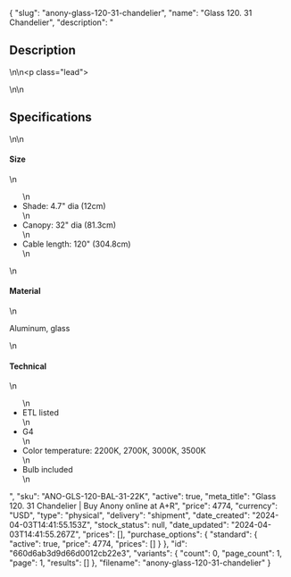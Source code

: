 {
  "slug": "anony-glass-120-31-chandelier",
  "name": "Glass 120. 31 Chandelier",
  "description": "<h2>Description</h2>\n<!-- split -->\n<p class=\"lead\"> </p>\n<!-- split -->\n<h2>Specifications</h2>\n<!-- split -->\n<h4>Size</h4>\n<ul>\n<li>Shade: 4.7\" dia (12cm)</li>\n<li>Canopy: 32\" dia (81.3cm)</li>\n<li>Cable length: 120\" (304.8cm)</li>\n</ul>\n<h4>Material</h4>\n<p>Aluminum, glass</p>\n<h4>Technical</h4>\n<ul>\n<li>ETL listed</li>\n<li>G4</li>\n<li>Color temperature: 2200K, 2700K, 3000K, 3500K</li>\n<li>Bulb included</li>\n</ul>",
  "sku": "ANO-GLS-120-BAL-31-22K",
  "active": true,
  "meta_title": "Glass 120. 31 Chandelier | Buy Anony online at A+R",
  "price": 4774,
  "currency": "USD",
  "type": "physical",
  "delivery": "shipment",
  "date_created": "2024-04-03T14:41:55.153Z",
  "stock_status": null,
  "date_updated": "2024-04-03T14:41:55.267Z",
  "prices": [],
  "purchase_options": {
    "standard": {
      "active": true,
      "price": 4774,
      "prices": []
    }
  },
  "id": "660d6ab3d9d66d0012cb22e3",
  "variants": {
    "count": 0,
    "page_count": 1,
    "page": 1,
    "results": []
  },
  "filename": "anony-glass-120-31-chandelier"
}